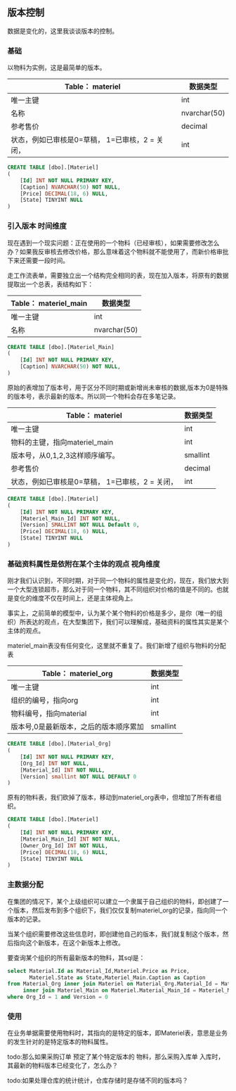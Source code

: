 ## 版本控制
数据是变化的，这里我谈谈版本的控制。

### 基础
以物料为实例，这是最简单的版本。

| Table： materiel                             | 数据类型 |
|----------------------------------------------|----------|
| 唯一主键 | int  |
| 名称 | nvarchar(50) |
| 参考售价 | decimal |
| 状态，例如已审核是0=草稿， 1=已审核，2 = 关闭， | int |

```sql
CREATE TABLE [dbo].[Materiel]
(
    [Id] INT NOT NULL PRIMARY KEY, 
    [Caption] NVARCHAR(50) NOT NULL, 
    [Price] DECIMAL(18, 6) NULL, 
    [State] TINYINT NULL
)
```

### 引入版本 时间维度
现在遇到一个现实问题：正在使用的一个物料（已经审核），如果需要修改怎么办？如果我反审核去修改价格，那么意味着这个物料就不能使用了，而新价格审批下来还需要一段时间。

走工作流表单，需要独立出一个结构完全相同的表，现在加入版本，将原有的数据提取出一个总表，表结构如下：

| Table： materiel_main                        | 数据类型 |
|----------------------------------------------|----------|
| 唯一主键 | int  |
| 名称 | nvarchar(50) |

```sql
CREATE TABLE [dbo].[Materiel_Main]
(
    [Id] INT NOT NULL PRIMARY KEY, 
    [Caption] NVARCHAR(50) NOT NULL, 
)
```

原始的表增加了版本号，用于区分不同时期或新增尚未审核的数据,版本为0是特殊的版本号，表示最新的版本。所以同一个物料会存在多笔记录。

| Table： materiel                             | 数据类型 |
|----------------------------------------------|----------|
| 唯一主键 | int  |
| 物料的主键，指向materiel_main | int |
| 版本号，从0,1,2,3这样顺序编写。 | smallint |
| 参考售价 | decimal |
| 状态，例如已审核是0=草稿， 1=已审核，2 = 关闭， | int |

```sql
CREATE TABLE [dbo].[Materiel]
(
    [Id] INT NOT NULL PRIMARY KEY, 
    [Materiel_Main_Id] INT NOT NULL,
    [Version] SMALLINT NOT NULL Default 0,
    [Price] DECIMAL(18, 6) NULL, 
    [State] TINYINT NULL
)
```

### 基础资料属性是依附在某个主体的观点 视角维度
刚才我们认识到，不同时期，对于同一个物料的属性是变化的，现在，我们放大到一个大型连锁超市，那么对于同一个物料，其不同组织对价格的值是不同的。也就是变化的维度不仅在时间上，还是主体视角上。

事实上，之前简单的模型中，认为某个某个物料的价格是多少，是你（唯一的组织）所表达的观点，在大型集团下，我们可以理解成，基础资料的属性其实是某个主体的观点。

materiel_main表没有任何变化，这里就不重复了。我们新增了组织与物料的分配表

| Table： materiel_org                         | 数据类型 |
|----------------------------------------------|----------|
| 唯一主键 | int  |
| 组织的编号，指向org | int |
| 物料编号，指向material | int |
| 版本号,0是最新版本，之后的版本顺序累加 | smallint |

```sql
CREATE TABLE [dbo].[Material_Org]
(
	[Id] INT NOT NULL PRIMARY KEY,
	[Org_Id] INT NOT NULL,
	[Material_Id] INT NOT NULL,
	[Version] smallint NOT NULL DEFAULT 0
)
```

原有的物料表，我们砍掉了版本，移动到materiel_org表中，但增加了所有者组织。
```sql
CREATE TABLE [dbo].[Materiel]
(
    [Id] INT NOT NULL PRIMARY KEY, 
    [Material_Main_Id] INT NOT NULL,
    [Owner_Org_Id] INT NOT NULL,
    [Price] DECIMAL(18, 6) NULL, 
    [State] TINYINT NULL
)
```

### 主数据分配
在集团的情况下，某个上级组织可以建立一个隶属于自己组织的物料，即创建了一个版本，然后发布到多个组织下，我们仅仅复制materiel_org的记录，指向同一个版本的记录。

当某个组织需要修改这些信息时，即创建他自己的版本，我们就复制这个版本，然后指向这个新版本，在这个新版本上修改。

要查询某个组织的所有最新版本的物料，其sql是：
```sql
select Material.Id as Material_Id,Materiel.Price as Price,
       Materiel.State as State,Materiel_Main.Caption as Caption
from Material_Org inner join Materiel on Material_Org.Material_Id = Materiel.Id
     inner join Materiel_Main on Materiel.Material_Main_Id = Materiel_Main.Id
where Org_Id = 1 and Version = 0
```

### 使用
在业务单据需要使用物料时，其指向的是特定的版本，即Materiel表，意思是业务的发生针对的是特定版本的物料属性。

todo:那么如果采购订单 预定了某个特定版本的 物料，那么采购入库单 入库时，其最新的物料版本已经变化了，怎么办？

todo:如果处理仓库的统计统计，仓库存储时是存储不同的版本吗？ 
